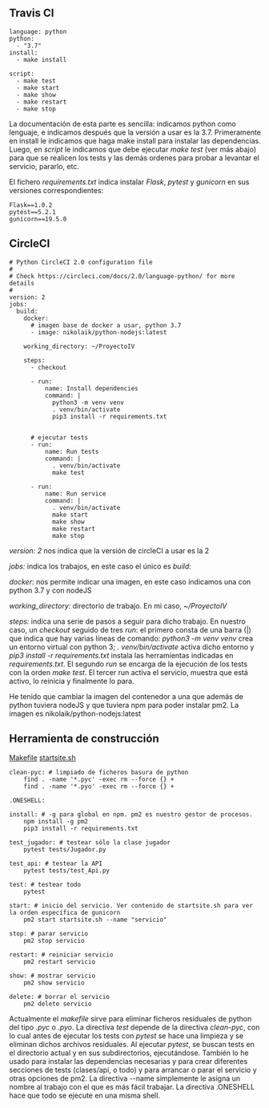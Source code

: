 ## Travis CI

~~~~
language: python
python:  
  - "3.7"
install:
  - make install 

script:
  - make test	
  - make start
  - make show
  - make restart
  - make stop

~~~~

La documentación de esta parte es sencilla: indicamos python como lenguaje, e indicamos después que la versión a usar es la 3.7. Primeramente en install le indicamos que haga make install para instalar las dependencias. Luego, en _script_ le indicamos que debe ejecutar _make test_ (ver más abajo) para que se realicen los tests y las demás ordenes para probar a levantar el servicio, pararlo, etc.

El fichero _requirements.txt_ indica instalar _Flask_, _pytest_ y _gunicorn_ en sus versiones correspondientes: 

~~~~
Flask==1.0.2
pytest==5.2.1
gunicorn==19.5.0
~~~~


## CircleCI

~~~~
# Python CircleCI 2.0 configuration file
#
# Check https://circleci.com/docs/2.0/language-python/ for more details
#
version: 2
jobs:
  build:
    docker:
      # imagen base de docker a usar, python 3.7
      - image: nikolaik/python-nodejs:latest

    working_directory: ~/ProyectoIV

    steps:
      - checkout

      - run:
          name: Install dependencies
          command: |
            python3 -m venv venv
            . venv/bin/activate
            pip3 install -r requirements.txt


      # ejecutar tests
      - run:
          name: Run tests
          command: |
            . venv/bin/activate
            make test

      - run:
          name: Run service
          command: |
            . venv/bin/activate
            make start
            make show
            make restart
            make stop
~~~~

_version: 2_ nos indica que la versión de circleCI a usar es la 2

_jobs:_ indica los trabajos, en este caso el único es _build:_

_docker:_ nos permite indicar una imagen, en este caso indicamos una con python 3.7 y con nodeJS

_working_directory:_  directorio de trabajo. En mi caso,  _~/ProyectoIV_

_steps:_ indica una serie de pasos a seguir para dicho trabajo. En nuestro caso, un _checkout_ seguido de tres _run_: el primero consta de una barra (|) que indica que hay varias líneas de comando: _python3 -m venv venv_ crea un entorno virtual con python 3; _. venv/bin/activate_ activa dicho entorno y _pip3 install -r requirements.txt_ instala las herramientas indicadas en _requirements.txt_. El segundo _run_ se encarga de la ejecución de los tests con la orden _make test_. El tercer run activa el servicio, muestra que está activo, lo reinicia y finalmente lo para.

He tenido que cambiar la imagen del contenedor a una que además de python tuviera nodeJS y que tuviera npm para poder instalar pm2. La imagen es nikolaik/python-nodejs:latest

## Herramienta de construcción

[Makefile](https://github.com/davidluque1/ProyectoIV/blob/master/Makefile) [startsite.sh](https://github.com/davidluque1/ProyectoIV/blob/master/startsite.sh)
~~~~
clean-pyc: # limpiado de ficheros basura de python
	find . -name '*.pyc' -exec rm --force {} +
	find . -name '*.pyo' -exec rm --force {} +

.ONESHELL:

install: # -g para global en npm. pm2 es nuestro gestor de procesos. 	
	npm install -g pm2
	pip3 install -r requirements.txt

test_jugador: # testear sólo la clase jugador 
	pytest tests/Jugador.py

test_api: # testear la API
	pytest tests/test_Api.py

test: # testear todo 
	pytest

start: # inicio del servicio. Ver contenido de startsite.sh para ver la orden específica de gunicorn
	pm2 start startsite.sh --name "servicio"

stop: # parar servicio
	pm2 stop servicio

restart: # reiniciar servicio
	pm2 restart servicio

show: # mostrar servicio
	pm2 show servicio

delete: # borrar el servicio
	pm2 delete servicio
~~~~


Actualmente el _makefile_ sirve para eliminar ficheros residuales de python del tipo _.pyc_ o _.pyo_. La directiva _test_ depende de la directiva _clean-pyc_, con lo cual antes de ejecutar los tests con _pytest_ se hace una limpieza y se eliminan dichos archivos residuales. Al ejecutar _pytest_, se buscan tests en el directorio actual y en sus subdirectorios, ejecutándose. También lo he usado para instalar las dependencias necesarias y para crear diferentes secciones de tests (clases/api, o todo) y para arrancar o parar el servicio y otras opciones de pm2. La directiva --name simplemente le asigna un nombre al trabajo con el que es más fácil trabajar. La directiva .ONESHELL hace que todo se ejecute en una misma shell. 


